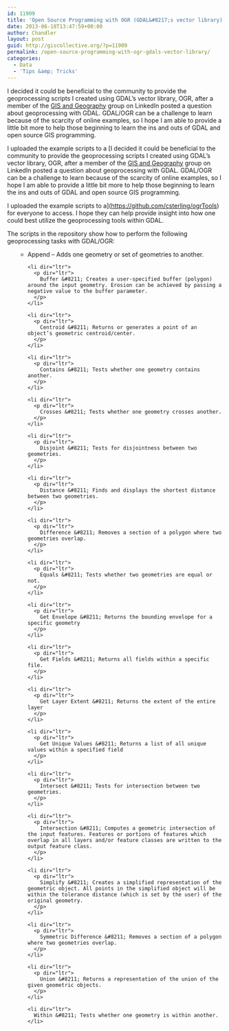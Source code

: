 ```yaml
---
id: 11909
title: 'Open Source Programming with OGR (GDAL&#8217;s vector library)'
date: 2013-06-18T13:47:59+00:00
author: Chandler
layout: post
guid: http://giscollective.org/?p=11909
permalink: /open-source-programming-with-ogr-gdals-vector-library/
categories:
  - Data
  - 'Tips &amp; Tricks'
---
```

I decided it could be beneficial to the community to provide the geoprocessing scripts I created using GDAL&#8217;s vector library, OGR, after a member of the [GIS and Geography](http://www.linkedin.com/groups/GIS-Geography-3887350?trk=myg_ugrp_ovr) group on LinkedIn posted a question about geoprocessing with GDAL. GDAL/OGR can be a challenge to learn because of the scarcity of online examples, so I hope I am able to provide a little bit more to help those beginning to learn the ins and outs of GDAL and open source GIS programming.

I uploaded the example scripts to a [I decided it could be beneficial to the community to provide the geoprocessing scripts I created using GDAL&#8217;s vector library, OGR, after a member of the [GIS and Geography](http://www.linkedin.com/groups/GIS-Geography-3887350?trk=myg_ugrp_ovr) group on LinkedIn posted a question about geoprocessing with GDAL. GDAL/OGR can be a challenge to learn because of the scarcity of online examples, so I hope I am able to provide a little bit more to help those beginning to learn the ins and outs of GDAL and open source GIS programming.

I uploaded the example scripts to a](https://github.com/csterling/ogrTools) for everyone to access. I hope they can help provide insight into how one could best utilize the geoprocessing tools within GDAL.

The scripts in the repository show how to perform the following geoprocessing tasks with GDAL/OGR:

<ul id="docs-internal-guid-52f54ec4-589b-fe7b-59ac-5d2e7f094fd3">
  <ul>
    <li dir="ltr">
      <p dir="ltr">
        Append &#8211; Adds one geometry or set of geometries to another.
      </p>
    </li>
    
    <li dir="ltr">
      <p dir="ltr">
        Buffer &#8211; Creates a user-specified buffer (polygon) around the input geometry. Erosion can be achieved by passing a negative value to the buffer parameter.
      </p>
    </li>
    
    <li dir="ltr">
      <p dir="ltr">
        Centroid &#8211; Returns or generates a point of an object’s geometric centroid/center.
      </p>
    </li>
    
    <li dir="ltr">
      <p dir="ltr">
        Contains &#8211; Tests whether one geometry contains another.
      </p>
    </li>
    
    <li dir="ltr">
      <p dir="ltr">
        Crosses &#8211; Tests whether one geometry crosses another.
      </p>
    </li>
    
    <li dir="ltr">
      <p dir="ltr">
        Disjoint &#8211; Tests for disjointness between two geometries.
      </p>
    </li>
    
    <li dir="ltr">
      <p dir="ltr">
        Distance &#8211; Finds and displays the shortest distance between two geometries.
      </p>
    </li>
    
    <li dir="ltr">
      <p dir="ltr">
        Difference &#8211; Removes a section of a polygon where two geometries overlap.
      </p>
    </li>
    
    <li dir="ltr">
      <p dir="ltr">
        Equals &#8211; Tests whether two geometries are equal or not.
      </p>
    </li>
    
    <li dir="ltr">
      <p dir="ltr">
        Get Envelope &#8211; Returns the bounding envelope for a specific geometry
      </p>
    </li>
    
    <li dir="ltr">
      <p dir="ltr">
        Get Fields &#8211; Returns all fields within a specific file.
      </p>
    </li>
    
    <li dir="ltr">
      <p dir="ltr">
        Get Layer Extent &#8211; Returns the extent of the entire layer
      </p>
    </li>
    
    <li dir="ltr">
      <p dir="ltr">
        Get Unique Values &#8211; Returns a list of all unique values within a specified field
      </p>
    </li>
    
    <li dir="ltr">
      <p dir="ltr">
        Intersect &#8211; Tests for intersection between two geometries.
      </p>
    </li>
    
    <li dir="ltr">
      <p dir="ltr">
        Intersection &#8211; Computes a geometric intersection of the input features. Features or portions of features which overlap in all layers and/or feature classes are written to the output feature class.
      </p>
    </li>
    
    <li dir="ltr">
      <p dir="ltr">
        Simplify &#8211; Creates a simplified representation of the geometric object. All points in the simplified object will be within the tolerance distance (which is set by the user) of the original geometry.
      </p>
    </li>
    
    <li dir="ltr">
      <p dir="ltr">
        Symmetric Difference &#8211; Removes a section of a polygon where two geometries overlap.
      </p>
    </li>
    
    <li dir="ltr">
      <p dir="ltr">
        Union &#8211; Returns a representation of the union of the given geometric objects.
      </p>
    </li>
    
    <li dir="ltr">
      Within &#8211; Tests whether one geometry is within another.
    </li>
  </ul>
</ul>